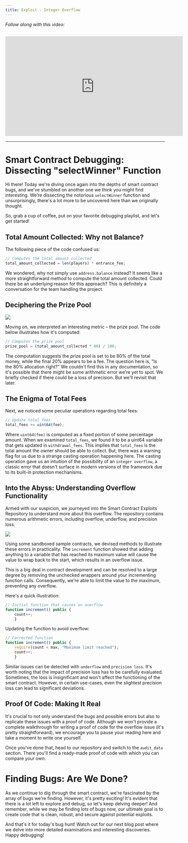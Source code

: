 ```yaml
---
title: Exploit - Integer Overflow
---
```


_Follow along with this video:_

## <iframe width="560" height="315" src="https://vimeo.com/889508622?share=copy" title="vimeo" frameborder="0" allow="accelerometer; autoplay; clipboard-write; encrypted-media; gyroscope; picture-in-picture; web-share" allowfullscreen></iframe>

---

# Smart Contract Debugging: Dissecting "selectWinner" Function

Hi there! Today we're diving once again into the depths of smart contract bugs, and we've stumbled on another one we think you might find interesting. We're dissecting the notorious `selectWinner` function and unsurprisingly, there's a lot more to be uncovered here than we originally thought.

So, grab a cup of coffee, put on your favorite debugging playlist, and let's get started!

## Total Amount Collected: Why not Balance?

The following piece of the code confused us:

```js
// Computes the total amount collected
total_amount_collected = len(players) * entrance_fee;
```

We wondered, why not simply use `address.balance` instead? It seems like a more straightforward method to compute the total amount collected. Could there be an underlying reason for this approach? This is definitely a conversation for the team handling the project.

## Deciphering the Prize Pool

![](https://cdn.videotap.com/1eblPhxnIULZz5ABPoxP-135.7.png)

Moving on, we interpreted an interesting metric – the prize pool. The code below illustrates how it's computed:

```js
// Computes the prize pool
prize_pool = (total_amount_collected * 80) / 100;
```

The computation suggests the prize pool is set to be 80% of the total money, while the final 20% appears to be a fee. The question here is, "Is the 80% allocation right?" We couldn't find this in any documentation, so it's possible that there might be some arithmetic error we're yet to spot. We briefly checked if there could be a loss of precision. But we'll revisit that later.

## The Enigma of Total Fees

Next, we noticed some peculiar operations regarding total fees:

```js
// Update total fees
total_fees += uint64(fee);
```

Where `uint64(fee)` is computed as a fixed portion of some percentage amount. When we examined `total_fees`, we found it to be a uint64 variable that gets updated in `withdrawal_fees`. This implies that `total_fees` is the total amount the owner should be able to collect. But, there was a warning flag for us due to a strange casting operation happening here. The casting operation gave us an intuition of the possibility of an `integer overflow`, a classic error that doesn't surface in modern versions of the framework due to its built-in protection mechanisms.

## Into the Abyss: Understanding Overflow Functionality

Armed with our suspicion, we journeyed into the Smart Contract Exploits Repository to understand more about this overflow. The repository contains numerous arithmetic errors, including overflow, underflow, and precision loss.

![](https://cdn.videotap.com/4IhOT3WnizauykVujmDa-262.93.png)

Using some sandboxed sample contracts, we devised methods to illustrate these errors in practicality. The `increment` function showed that adding anything to a variable that has reached its maximum value will cause the value to wrap back to the start, which results in an overflow issue.

This is a big deal in contract development and can be resolved to a large degree by removing the unchecked wrappers around your incrementing function calls. Consequently, we're able to limit the value to the maximum, preventing any overflow.

Here's a quick illustration:

```js
// Initial function that causes an overflow
function increment() public {
    count++;
    }
```

Updating the function to avoid overflow:

```js
// Corrected function
function increment() public {
    require(count < max, "Maximum limit reached");
    count++;
    }
```

Similar issues can be detected with `underflow` and `precision loss`. It's worth noting that the impact of precision loss has to be carefully evaluated. Sometimes, the loss is insignificant and won't affect the functioning of the smart contract. However, in certain use-cases, even the slightest precision loss can lead to significant deviations.

## Proof Of Code: Making It Real

It's crucial to not only understand the bugs and possible errors but also to replicate these issues with a proof of code. Although we won't provide a complete walkthrough for writing a proof of code for the overflow issue (it's pretty straightforward), we encourage you to pause your reading here and take a moment to write one yourself.

Once you've done that, head to our repository and switch to the `audit_data` section. There you'll find a ready-made proof of code with which you can compare your own.

# Finding Bugs: Are We Done?

As we continue to dig through the smart contract, we're fascinated by the array of bugs we're finding. However, it's pretty exciting! It's evident that there is a lot left to explore and debug, so let's keep delving deeper! And remember, while we may be finding lots of bugs now, our ultimate goal is to create code that is clean, robust, and secure against potential exploits.

And that's it for today's bug hunt! Watch out for our next blog post where we delve into more detailed examinations and interesting discoveries. Happy debugging!
